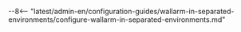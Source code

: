 --8<-- "latest/admin-en/configuration-guides/wallarm-in-separated-environments/configure-wallarm-in-separated-environments.md"
